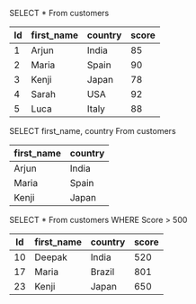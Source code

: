 SELECT *
From customers

| Id | first_name | country     | score |
|----|------------|-------------|-------|
| 1  | Arjun      | India       | 85    |
| 2  | Maria      | Spain       | 90    |
| 3  | Kenji      | Japan       | 78    |
| 4  | Sarah      | USA         | 92    |
| 5  | Luca       | Italy       | 88    |


SELECT first_name, country
From customers 

| first_name | country |
|------------|---------|
| Arjun      | India   |
| Maria      | Spain   |
| Kenji      | Japan   |

SELECT *
From customers 
WHERE Score > 500

| Id | first_name | country | score |
|----|------------|---------|-------|
| 10 | Deepak     | India   | 520   |
| 17 | Maria      | Brazil  | 801   |
| 23 | Kenji      | Japan   | 650   |
